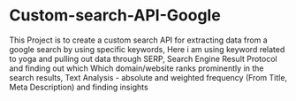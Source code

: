 # Custom-search-API-Google
This Project is to create a custom search API for extracting data from a google search by using specific keywords, Here i am using keyword related to yoga and pulling out data through SERP, Search Engine Result Protocol and finding out which Which domain/website ranks prominently in the search results, Text Analysis - absolute and weighted frequency (From Title, Meta Description) and finding insights 
